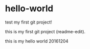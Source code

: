 # hello-world
test my first git project!

this is my first git project (readme-edit).

this is my hello world 20161204
